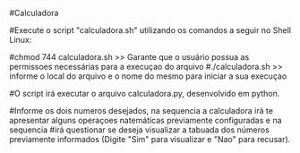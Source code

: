 #Calculadora


#Execute o script "calculadora.sh" utilizando os comandos a seguir no Shell Linux:

#chmod 744 calculadora.sh >> Garante que o usuário possua as permissoes necessárias para a execuçao do arquivo
#./calculadora.sh >> informe o local do arquivo e o nome do mesmo para iniciar a sua execuçao 

#O script irá executar o arquivo calculadora.py, desenvolvido em python.

#Informe os dois numeros desejados, na sequencia a calculadora irá te apresentar alguns operaçoes natemáticas previamente configuradas e na sequencia
#irá questionar se deseja visualizar a tabuada dos números previamente informados (Digite "Sim" para visualizar e "Nao" para recusar).
